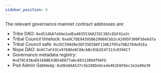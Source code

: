 ```yaml
---
sidebar_position: 6
---
```


The relevant governance mainnet contract addresses are:
- Tribe DAO: `0xd51dbA7a94e1adEa403553A8235C302cEbF41a3c` 
- Tribal Council timelock: `0xe0C7DE94395B629860Cbb3c42995F300F56e6d7a`
- Tribal Council safe: `0x2EC598d8e3DF35E5D6F13AE2f05a7bB2704e92Ea`
- Nope DAO: `0x6C7aF43Ce97686e0C8AcbBc03b2E4f313c0394C7`
- Governance metadata registry: `0xd78Cd3AaE6168BE43B548877aAc68312B9df9AFb`
- Pod Admin Gateway: `0xDDe8AA537c5b289De9cede462E6F0ec3a3a99e39`


